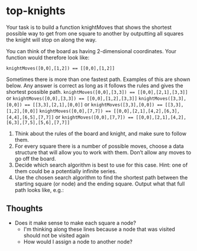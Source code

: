 # top-knights

Your task is to build a function knightMoves that shows the shortest possible way to get from one square to another by outputting all squares the knight will stop on along the way.

You can think of the board as having 2-dimensional coordinates. Your function would therefore look like:

`knightMoves([0,0],[1,2]) == [[0,0],[1,2]]`

Sometimes there is more than one fastest path. Examples of this are shown below. Any answer is correct as long as it follows the rules and gives the shortest possible path.
`knightMoves([0,0],[3,3]) == [[0,0],[2,1],[3,3]]` or `knightMoves([0,0],[3,3]) == [[0,0],[1,2],[3,3]]`
`knightMoves([3,3],[0,0]) == [[3,3],[2,1],[0,0]]` or `knightMoves([3,3],[0,0]) == [[3,3],[1,2],[0,0]]`
`knightMoves([0,0],[7,7]) == [[0,0],[2,1],[4,2],[6,3],[4,4],[6,5],[7,7]]` or `knightMoves([0,0],[7,7]) == [[0,0],[2,1],[4,2],[6,3],[7,5],[5,6],[7,7]]`


1. Think about the rules of the board and knight, and make sure to follow them.
2. For every square there is a number of possible moves, choose a data structure that will allow you to work with them. Don’t allow any moves to go off the board.
3. Decide which search algorithm is best to use for this case. Hint: one of them could be a potentially infinite series.
5. Use the chosen search algorithm to find the shortest path between the starting square (or node) and the ending square. Output what that full path looks like, e.g.:

## Thoughts

- Does it make sense to make each square a node?
  - I'm thinking along these lines because a node that was visited should not be visited again
  - How would I assign a node to another node?